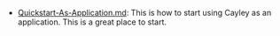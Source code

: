 - [Quickstart-As-Application.md](Quickstart-As-Application.md): This is how to start using Cayley as an application.  This is a great place to start. 

